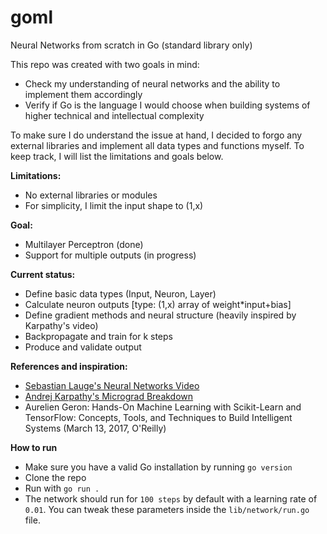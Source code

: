 # goml
Neural Networks from scratch in Go (standard library only)

<body>This repo was created with two goals in mind:
  
- Check my understanding of neural networks and the ability to implement them accordingly
- Verify if Go is the language I would choose when building systems of higher technical and intellectual complexity

To make sure I do understand the issue at hand, I decided to forgo any external libraries and implement all data types and functions myself. To keep track, I will list the limitations and goals below.

<b>Limitations: </b>
- No external libraries or modules
- For simplicity, I limit the input shape to (1,x)

<b>Goal: </b>
- Multilayer Perceptron (done)
- Support for multiple outputs (in progress)
</body>

<b>Current status:</b>
- Define basic data types (Input, Neuron, Layer)
- Calculate neuron outputs [type: (1,x) array of weight*input+bias]
- Define gradient methods and neural structure (heavily inspired by Karpathy's video)
- Backpropagate and train for k steps
- Produce and validate output

<b>References and inspiration:</b>
- [Sebastian Lauge's Neural Networks Video](https://www.youtube.com/watch?v=hfMk-kjRv4c)
- [Andrej Karpathy's Micrograd Breakdown](https://www.youtube.com/watch?v=VMj-3S1tku0)
- Aurelien Geron: Hands-On Machine Learning with Scikit-Learn and TensorFlow: Concepts, Tools, and Techniques to Build Intelligent Systems (March 13, 2017, O'Reilly)

<b>How to run</b>
- Make sure you have a valid Go installation by running `go version`
- Clone the repo
- Run with `go run .`
- The network should run for `100 steps` by default with a learning rate of `0.01`. You can tweak these parameters inside the `lib/network/run.go` file.
